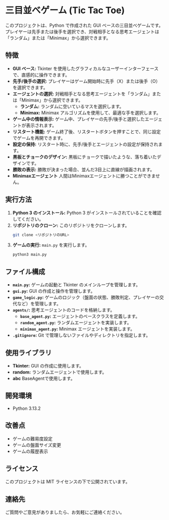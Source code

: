 # 三目並べゲーム (Tic Tac Toe)

このプロジェクトは、Python で作成された GUI ベースの三目並べゲームです。プレイヤーは先手または後手を選択でき、対戦相手となる思考エージェントは「ランダム」または「Minimax」から選択できます。

## 特徴

*   **GUI ベース:** Tkinter を使用したグラフィカルなユーザーインターフェースで、直感的に操作できます。
*   **先手/後手の選択:** プレイヤーはゲーム開始時に先手（X）または後手（O）を選択できます。
*   **エージェントの選択:** 対戦相手となる思考エージェントを「ランダム」または「Minimax」から選択できます。
    *   **ランダム:** ランダムに空いているマスを選択します。
    *   **Minimax:** Minimax アルゴリズムを使用して、最適な手を選択します。
*   **ゲーム中の情報表示:** ゲーム中、プレイヤーの先手/後手と選択したエージェントが表示されます。
*   **リスタート機能:** ゲーム終了後、リスタートボタンを押すことで、同じ設定でゲームを再開できます。
*   **設定の保持:** リスタート時に、先手/後手とエージェントの設定が保持されます。
*   **黒板とチョークのデザイン:** 黒板にチョークで描いたような、落ち着いたデザインです。
*   **勝敗の表示:** 勝敗が決まった場合、並んだ3目上に直線が描画されます。
* **Minimaxエージェント** 人間はMinimaxエージェントに勝つことができません。

## 実行方法

1.  **Python 3 のインストール:** Python 3 がインストールされていることを確認してください。
2.  **リポジトリのクローン:** このリポジトリをクローンします。
    ```bash
    git clone <リポジトリのURL>
    ```
3.  **ゲームの実行:** `main.py` を実行します。
    ```bash
    python3 main.py
    ```

## ファイル構成

*   **`main.py`:** ゲームの起動と Tkinter のメインループを管理します。
*   **`gui.py`:** GUI の作成と操作を管理します。
*   **`game_logic.py`:** ゲームのロジック（盤面の状態、勝敗判定、プレイヤーの交代など）を管理します。
*   **`agents/`:** 思考エージェントのコードを格納します。
    *   **`base_agent.py`:** エージェントのベースクラスを定義します。
    *   **`random_agent.py`:** ランダムエージェントを実装します。
    *   **`minimax_agent.py`:** Minimax エージェントを実装します。
*   **`.gitignore`:** Git で管理しないファイルやディレクトリを指定します。

## 使用ライブラリ

*   **Tkinter:** GUI の作成に使用します。
*   **random:** ランダムエージェントで使用します。
* **abc** BaseAgentで使用します。

## 開発環境

*   Python 3.13.2

## 改善点

*   ゲームの難易度設定
*   ゲームの盤面サイズ変更
*   ゲームの履歴表示

## ライセンス

このプロジェクトは MIT ライセンスの下で公開されています。

## 連絡先

ご質問やご意見がありましたら、お気軽にご連絡ください。
